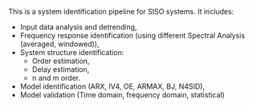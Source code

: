 This is a system identification pipeline for SISO systems. It includes:
- Input data analysis and detrending,
- Frequency response identification (using different Spectral Analysis (averaged, windowed)),
- System structure identification:
  - Order estimation,
  - Delay estimation,
  - n and m order.
- Model identification (ARX, IV4, OE, ARMAX, BJ, N4SID),
- Model validation (Time domain, frequency domain, statistical)

